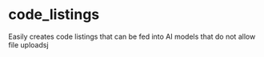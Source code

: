 # code_listings
Easily creates code listings that can be fed into AI models that do not allow file uploadsj
